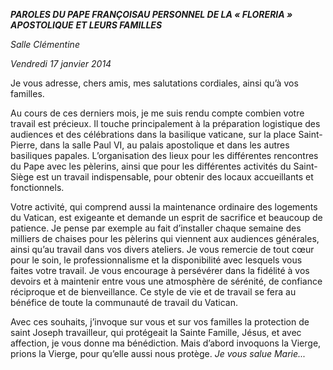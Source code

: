 ***PAROLES DU PAPE FRANÇOIS******AU PERSONNEL DE LA « FLORERIA » APOSTOLIQUE*** ***ET LEURS FAMILLES***

*Salle Clémentine*

*Vendredi 17 janvier 2014*

Je vous adresse, chers amis, mes salutations cordiales, ainsi qu’à vos familles.

Au cours de ces derniers mois, je me suis rendu compte combien votre travail est précieux. Il touche principalement à la préparation logistique des audiences et des célébrations dans la basilique vaticane, sur la place Saint-Pierre, dans la salle Paul VI, au palais apostolique et dans les autres basiliques papales. L’organisation des lieux pour les différentes rencontres du Pape avec les pèlerins, ainsi que pour les différentes activités du Saint-Siège est un travail indispensable, pour obtenir des locaux accueillants et fonctionnels.

Votre activité, qui comprend aussi la maintenance ordinaire des logements du Vatican, est exigeante et demande un esprit de sacrifice et beaucoup de patience. Je pense par exemple au fait d’installer chaque semaine des milliers de chaises pour les pèlerins qui viennent aux audiences générales, ainsi qu’au travail dans vos divers ateliers. Je vous remercie de tout cœur pour le soin, le professionnalisme et la disponibilité avec lesquels vous faites votre travail. Je vous encourage à persévérer dans la fidélité à vos devoirs et à maintenir entre vous une atmosphère de sérénité, de confiance réciproque et de bienveillance. Ce style de vie et de travail se fera au bénéfice de toute la communauté de travail du Vatican.

Avec ces souhaits, j’invoque sur vous et sur vos familles la protection de saint Joseph travailleur, qui protégeait la Sainte Famille, Jésus, et avec affection, je vous donne ma bénédiction. Mais d’abord invoquons la Vierge, prions la Vierge, pour qu’elle aussi nous protège. *Je vous salue Marie...*